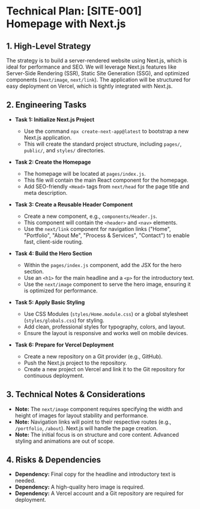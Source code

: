 # Technical Plan: [SITE-001] Homepage with Next.js

## 1. High-Level Strategy

The strategy is to build a server-rendered website using Next.js, which is ideal for performance and SEO. We will leverage Next.js features like Server-Side Rendering (SSR), Static Site Generation (SSG), and optimized components (`next/image`, `next/link`). The application will be structured for easy deployment on Vercel, which is tightly integrated with Next.js.

## 2. Engineering Tasks

- **Task 1: Initialize Next.js Project**
  - Use the command `npx create-next-app@latest` to bootstrap a new Next.js application.
  - This will create the standard project structure, including `pages/`, `public/`, and `styles/` directories.

- **Task 2: Create the Homepage**
  - The homepage will be located at `pages/index.js`.
  - This file will contain the main React component for the homepage.
  - Add SEO-friendly `<Head>` tags from `next/head` for the page title and meta description.

- **Task 3: Create a Reusable Header Component**
  - Create a new component, e.g., `components/Header.js`.
  - This component will contain the `<header>` and `<nav>` elements.
  - Use the `next/link` component for navigation links ("Home", "Portfolio", "About Me", "Process & Services", "Contact") to enable fast, client-side routing.

- **Task 4: Build the Hero Section**
  - Within the `pages/index.js` component, add the JSX for the hero section.
  - Use an `<h1>` for the main headline and a `<p>` for the introductory text.
  - Use the `next/image` component to serve the hero image, ensuring it is optimized for performance.

- **Task 5: Apply Basic Styling**
  - Use CSS Modules (`styles/Home.module.css`) or a global stylesheet (`styles/globals.css`) for styling.
  - Add clean, professional styles for typography, colors, and layout.
  - Ensure the layout is responsive and works well on mobile devices.

- **Task 6: Prepare for Vercel Deployment**
  - Create a new repository on a Git provider (e.g., GitHub).
  - Push the Next.js project to the repository.
  - Create a new project on Vercel and link it to the Git repository for continuous deployment.

## 3. Technical Notes & Considerations

- **Note:** The `next/image` component requires specifying the width and height of images for layout stability and performance.
- **Note:** Navigation links will point to their respective routes (e.g., `/portfolio`, `/about`). Next.js will handle the page creation.
- **Note:** The initial focus is on structure and core content. Advanced styling and animations are out of scope.

## 4. Risks & Dependencies

- **Dependency:** Final copy for the headline and introductory text is needed.
- **Dependency:** A high-quality hero image is required.
- **Dependency:** A Vercel account and a Git repository are required for deployment.